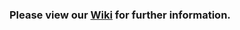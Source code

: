 ### Please view our [Wiki](https://github.com/p4sstime/p4sstime-server-resources/wiki) for further information.